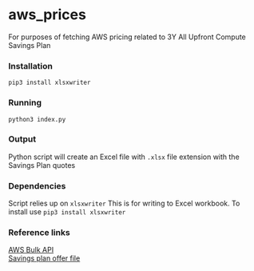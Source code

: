 # aws_prices
For purposes of fetching AWS pricing related to 3Y All Upfront Compute Savings Plan

### Installation
```git clone git@github.com:longhorn09/aws_prices.git
pip3 install xlsxwriter
```

### Running
```python3 index.py```

### Output
Python script will create an Excel file with `.xlsx` file extension with the Savings Plan quotes

### Dependencies
Script relies up on `xlsxwriter`
This is for writing to Excel workbook.
To install use
```pip3 install xlsxwriter```


### Reference links 

[AWS Bulk API](https://docs.aws.amazon.com/awsaccountbilling/latest/aboutv2/using-ppslong.html)  
[Savings plan offer file](https://docs.aws.amazon.com/awsaccountbilling/latest/aboutv2/sp-offer-file.html)
